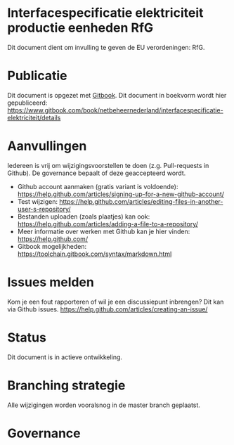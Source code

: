 # Interfacespecificatie elektriciteit productie eenheden RfG
Dit document dient om invulling te geven de EU verordeningen: RfG.

# Publicatie 
Dit document is opgezet met [Gitbook](https://toolchain.gitbook.com/). Dit document in boekvorm wordt hier gepubliceerd:
https://www.gitbook.com/book/netbeheernederland/interfacespecificatie-elektriciteit/details

# Aanvullingen
Iedereen is vrij om wijzigingsvoorstellen te doen (z.g. Pull-requests in Github). De governance bepaalt of deze geaccepteerd wordt.
* Github account aanmaken (gratis variant is voldoende): https://help.github.com/articles/signing-up-for-a-new-github-account/
* Test wijzigen: https://help.github.com/articles/editing-files-in-another-user-s-repository/ 
* Bestanden uploaden (zoals plaatjes) kan ook: https://help.github.com/articles/adding-a-file-to-a-repository/
* Meer informatie over werken met Github kan je hier vinden: https://help.github.com/
* Gitbook mogelijkheden: https://toolchain.gitbook.com/syntax/markdown.html

# Issues melden
Kom je een fout rapporteren of wil je een discussiepunt inbrengen? Dit kan via Github issues.
https://help.github.com/articles/creating-an-issue/

# Status
Dit document is in actieve ontwikkeling.

# Branching strategie
Alle wijzigingen worden vooralsnog in de master branch geplaatst. 

# Governance

